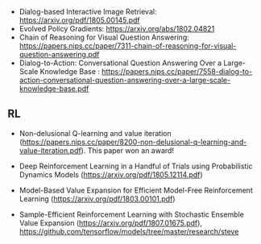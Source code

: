 
* Dialog-based Interactive Image Retrieval: https://arxiv.org/pdf/1805.00145.pdf
* Evolved Policy Gradients: https://arxiv.org/abs/1802.04821
* Chain of Reasoning for Visual Question Answering: https://papers.nips.cc/paper/7311-chain-of-reasoning-for-visual-question-answering.pdf
* Dialog-to-Action: Conversational Question Answering Over a Large-Scale Knowledge Base
: https://papers.nips.cc/paper/7558-dialog-to-action-conversational-question-answering-over-a-large-scale-knowledge-base.pdf

## RL
* Non-delusional Q-learning and value iteration (https://papers.nips.cc/paper/8200-non-delusional-q-learning-and-value-iteration.pdf). This paper won an award!

* Deep Reinforcement Learning in a Handful of Trials using Probabilistic Dynamics Models (https://arxiv.org/pdf/1805.12114.pdf)

* Model-Based Value Expansion
for Efficient Model-Free Reinforcement Learning (https://arxiv.org/pdf/1803.00101.pdf)

* Sample-Efficient Reinforcement Learning with Stochastic Ensemble Value Expansion (https://arxiv.org/pdf/1807.01675.pdf), https://github.com/tensorflow/models/tree/master/research/steve
